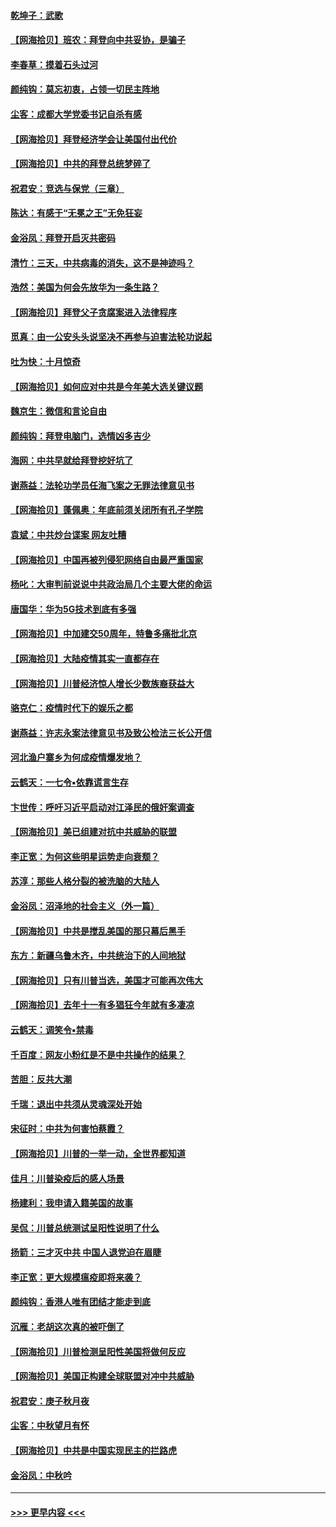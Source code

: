 #### [乾坤子：武歌](../pages/nsc993/n12493391.md?t=10230102) 
#### [【网海拾贝】班农：拜登向中共妥协，是骗子](../pages/nsc993/n12492877.md?t=10230102) 
#### [李春草：摸着石头过河](../pages/nsc993/n12491121.md?t=10230102) 
#### [颜纯钩：莫忘初衷，占领一切民主阵地](../pages/nsc993/n12490965.md?t=10230102) 
#### [尘客：成都大学党委书记自杀有感](../pages/nsc993/n12490950.md?t=10230102) 
#### [【网海拾贝】拜登经济学会让美国付出代价](../pages/nsc993/n12489662.md?t=10230102) 
#### [【网海拾贝】中共的拜登总统梦碎了](../pages/nsc993/n12487896.md?t=10230102) 
#### [祝君安：竞选与保党（三章）](../pages/nsc993/n12487258.md?t=10230102) 
#### [陈达：有感于“无冕之王”无免狂妄](../pages/nsc993/n12485133.md?t=10230102) 
#### [金浴凤：拜登开启灭共密码](../pages/nsc993/n12485125.md?t=10230102) 
#### [清竹：三天，中共病毒的消失，这不是神迹吗？](../pages/nsc993/n12485027.md?t=10230102) 
#### [浩然：美国为何会先放华为一条生路？](../pages/nsc993/n12484997.md?t=10230102) 
#### [【网海拾贝】拜登父子贪腐案进入法律程序](../pages/nsc993/n12484957.md?t=10230102) 
#### [觅真：由一公安头头说坚决不再参与迫害法轮功说起](../pages/nsc993/n12484212.md?t=10230102) 
#### [吐为快：十月惊奇](../pages/nsc993/n12484172.md?t=10230102) 
#### [【网海拾贝】如何应对中共是今年美大选关键议题](../pages/nsc993/n12483755.md?t=10230102) 
#### [魏京生：微信和言论自由](../pages/nsc993/n12483372.md?t=10230102) 
#### [颜纯钩：拜登电脑门，选情凶多吉少](../pages/nsc993/n12482666.md?t=10230102) 
#### [海网：中共早就给拜登挖好坑了](../pages/nsc993/n12482660.md?t=10230102) 
#### [谢燕益：法轮功学员任海飞案之无罪法律意见书](../pages/nsc993/n12482512.md?t=10230102) 
#### [【网海拾贝】蓬佩奥：年底前须关闭所有孔子学院](../pages/nsc993/n12482443.md?t=10230102) 
#### [袁斌：中共炒台谍案 网友吐糟](../pages/nsc993/n12481564.md?t=10230102) 
#### [【网海拾贝】中国再被列侵犯网络自由最严重国家](../pages/nsc993/n12479643.md?t=10230102) 
#### [杨叱：大审判前说说中共政治局几个主要大佬的命运](../pages/nsc993/n12477527.md?t=10230102) 
#### [唐国华：华为5G技术到底有多强](../pages/nsc993/n12477483.md?t=10230102) 
#### [【网海拾贝】中加建交50周年，特鲁多痛批北京](../pages/nsc993/n12476892.md?t=10230102) 
#### [【网海拾贝】大陆疫情其实一直都存在](../pages/nsc993/n12473948.md?t=10230102) 
#### [【网海拾贝】川普经济惊人增长少数族裔获益大](../pages/nsc993/n12471565.md?t=10230102) 
#### [骆克仁：疫情时代下的娱乐之都](../pages/nsc993/n12471312.md?t=10230102) 
#### [谢燕益：许志永案法律意见书及致公检法三长公开信](../pages/nsc993/n12470870.md?t=10230102) 
#### [河北渔户寨乡为何成疫情爆发地？](../pages/nsc993/n12464936.md?t=10230102) 
#### [云鹤天：一七令▪依靠谎言生存](../pages/nsc993/n12470034.md?t=10230102) 
#### [卞世传：呼吁习近平启动对江泽民的俄奸案调查](../pages/nsc993/n12469722.md?t=10230102) 
#### [【网海拾贝】美已组建对抗中共威胁的联盟](../pages/nsc993/n12469018.md?t=10230102) 
#### [李正宽：为何这些明星运势走向衰颓？](../pages/nsc993/n12468730.md?t=10230102) 
#### [苏淳：那些人格分裂的被洗脑的大陆人](../pages/nsc993/n12467858.md?t=10230102) 
#### [金浴凤：沼泽地的社会主义（外一篇）](../pages/nsc993/n12467792.md?t=10230102) 
#### [【网海拾贝】中共是搅乱美国的那只幕后黑手](../pages/nsc993/n12467700.md?t=10230102) 
#### [东方：新疆乌鲁木齐，中共统治下的人间地狱](../pages/nsc993/n12466075.md?t=10230102) 
#### [【网海拾贝】只有川普当选，美国才可能再次伟大](../pages/nsc993/n12466013.md?t=10230102) 
#### [【网海拾贝】去年十一有多猖狂今年就有多凄凉](../pages/nsc993/n12463649.md?t=10230102) 
#### [云鹤天：调笑令▪禁毒](../pages/nsc993/n12462975.md?t=10230102) 
#### [千百度：网友小粉红是不是中共操作的结果？](../pages/nsc993/n12461025.md?t=10230102) 
#### [苦胆：反共大潮](../pages/nsc993/n12459469.md?t=10230102) 
#### [千瑞：退出中共须从灵魂深处开始](../pages/nsc993/n12459437.md?t=10230102) 
#### [宋征时：中共为何害怕蔡霞？](../pages/nsc993/n12459097.md?t=10230102) 
#### [【网海拾贝】川普的一举一动，全世界都知道](../pages/nsc993/n12458825.md?t=10230102) 
#### [佳月：川普染疫后的感人场景](../pages/nsc993/n12456994.md?t=10230102) 
#### [杨建利：我申请入籍美国的故事](../pages/nsc993/n12455635.md?t=10230102) 
#### [吴侃：川普总统测试呈阳性说明了什么](../pages/nsc993/n12451869.md?t=10230102) 
#### [扬箭：三才灭中共 中国人退党迫在眉睫](../pages/nsc993/n12451842.md?t=10230102) 
#### [李正宽：更大规模瘟疫即将来袭？](../pages/nsc993/n12451455.md?t=10230102) 
#### [颜纯钩：香港人唯有团结才能走到底](../pages/nsc993/n12450870.md?t=10230102) 
#### [沉雁：老胡这次真的被吓倒了](../pages/nsc993/n12449796.md?t=10230102) 
#### [【网海拾贝】川普检测呈阳性美国将做何反应](../pages/nsc993/n12449042.md?t=10230102) 
#### [【网海拾贝】美国正构建全球联盟对冲中共威胁](../pages/nsc993/n12446580.md?t=10230102) 
#### [祝君安：庚子秋月夜](../pages/nsc993/n12445870.md?t=10230102) 
#### [尘客：中秋望月有怀](../pages/nsc993/n12444632.md?t=10230102) 
#### [【网海拾贝】中共是中国实现民主的拦路虎](../pages/nsc993/n12443573.md?t=10230102) 
#### [金浴凤：中秋吟](../pages/nsc993/n12441773.md?t=10230102) 

----
#### [ >>> 更早内容 <<< ](../indexes/nsc993-earlier.md)
